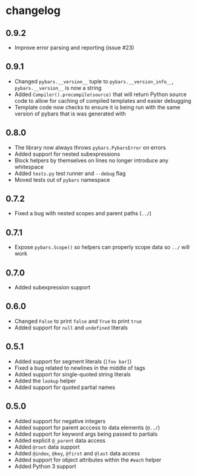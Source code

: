 # changelog

## 0.9.2

 - Improve error parsing and reporting (issue #23)

## 0.9.1

 - Changed `pybars.__version__` tuple to `pybars.__version_info__`,
   `pybars.__version__` is now a string
 - Added `Compiler().precompile(source)` that will return Python source code
   to allow for caching of compiled templates and easier debugging
 - Template code now checks to ensure it is being run with the same version of
   pybars that is was generated with

## 0.8.0

 - The library now always throws `pybars.PybarsError` on errors
 - Added support for nested subexpressions
 - Block helpers by themselves on lines no longer introduce any whitespace
 - Added `tests.py` test runner and `--debug` flag
 - Moved tests out of `pybars` namespace

## 0.7.2

 - Fixed a bug with nested scopes and parent paths (`../`)

## 0.7.1

 - Expose `pybars.Scope()` so helpers can properly scope data so `../` will work

## 0.7.0

 - Added subexpression support

## 0.6.0

 - Changed `False` to print `false` and `True` to print `true`
 - Added support for `null` and `undefined` literals

## 0.5.1

 - Added support for segment literals (`[foo bar]`)
 - Fixed a bug related to newlines in the middle of tags
 - Added support for single-quoted string literals
 - Added the `lookup` helper
 - Added support for quoted partial names

## 0.5.0

 - Added support for negative integers
 - Added support for parent acccess to data elements (`@../`)
 - Added support for keyword args being passed to partials
 - Added explicit `@_parent` data access
 - Added `@root` data support
 - Added `@index`, `@key`, `@first` and `@last` data access
 - Added support for object attributes within the `#each` helper
 - Added Python 3 support

